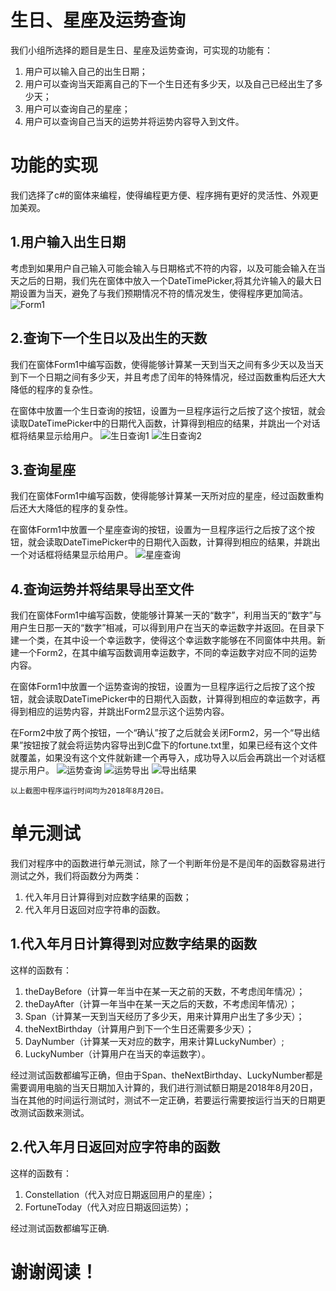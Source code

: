 # 生日、星座及运势查询
我们小组所选择的题目是生日、星座及运势查询，可实现的功能有：
1. 用户可以输入自己的出生日期；
2. 用户可以查询当天距离自己的下一个生日还有多少天，以及自己已经出生了多少天；
3. 用户可以查询自己的星座；
4. 用户可以查询自己当天的运势并将运势内容导入到文件。
# 功能的实现
我们选择了c#的窗体来编程，使得编程更方便、程序拥有更好的灵活性、外观更加美观。
## 1.用户输入出生日期
考虑到如果用户自己输入可能会输入与日期格式不符的内容，以及可能会输入在当天之后的日期，我们先在窗体中放入一个DateTimePicker,将其允许输入的最大日期设置为当天，避免了与我们预期情况不符的情况发生，使得程序更加简洁。
![Form1](Form1.png "窗体Form1")
## 2.查询下一个生日以及出生的天数
我们在窗体Form1中编写函数，使得能够计算某一天到当天之间有多少天以及当天到下一个日期之间有多少天，并且考虑了闰年的特殊情况，经过函数重构后还大大降低的程序的复杂性。

在窗体中放置一个生日查询的按钮，设置为一旦程序运行之后按了这个按钮，就会读取DateTimePicker中的日期代入函数，计算得到相应的结果，并跳出一个对话框将结果显示给用户。
![生日查询1](Birthday.png "生日查询")
![生日查询2](BirthdayRun.png "生日查询（闰年）")
## 3.查询星座
我们在窗体Form1中编写函数，使得能够计算某一天所对应的星座，经过函数重构后还大大降低的程序的复杂性。

在窗体Form1中放置一个星座查询的按钮，设置为一旦程序运行之后按了这个按钮，就会读取DateTimePicker中的日期代入函数，计算得到相应的结果，并跳出一个对话框将结果显示给用户。
![星座查询](Constellation.png "星座查询")
## 4.查询运势并将结果导出至文件
我们在窗体Form1中编写函数，使能够计算某一天的“数字”，利用当天的“数字”与用户生日那一天的“数字”相减，可以得到用户在当天的幸运数字并返回。在目录下建一个类，在其中设一个幸运数字，使得这个幸运数字能够在不同窗体中共用。新建一个Form2，在其中编写函数调用幸运数字，不同的幸运数字对应不同的运势内容。

在窗体Form1中放置一个运势查询的按钮，设置为一旦程序运行之后按了这个按钮，就会读取DateTimePicker中的日期代入函数，计算得到相应的幸运数字，再得到相应的运势内容，并跳出Form2显示这个运势内容。

在Form2中放了两个按钮，一个“确认”按了之后就会关闭Form2，另一个“导出结果”按钮按了就会将运势内容导出到C盘下的fortune.txt里，如果已经有这个文件就覆盖，如果没有这个文件就新建一个再导入，成功导入以后会再跳出一个对话框提示用户。
![运势查询](Fortune.png "运势查询")
![运势导出](Out.png "运势导出")
![导出结果](OutResult.png "导出结果")

    以上截图中程序运行时间均为2018年8月20日。

# 单元测试
我们对程序中的函数进行单元测试，除了一个判断年份是不是闰年的函数容易进行测试之外，我们将函数分为两类：
1. 代入年月日计算得到对应数字结果的函数；
2. 代入年月日返回对应字符串的函数。
## 1.代入年月日计算得到对应数字结果的函数
这样的函数有：
1. theDayBefore（计算一年当中在某一天之前的天数，不考虑闰年情况）；
2. theDayAfter（计算一年当中在某一天之后的天数，不考虑闰年情况）；
3. Span（计算某一天到当天经历了多少天，用来计算用户出生了多少天）；
4. theNextBirthday（计算用户到下一个生日还需要多少天）；
5. DayNumber（计算某一天对应的数字，用来计算LuckyNumber）;
6. LuckyNumber（计算用户在当天的幸运数字）。

经过测试函数都编写正确，但由于Span、theNextBirthday、LuckyNumber都是需要调用电脑的当天日期加入计算的，我们进行测试额日期是2018年8月20日，当在其他的时间运行测试时，测试不一定正确，若要运行需要按运行当天的日期更改测试函数来测试。
## 2.代入年月日返回对应字符串的函数
这样的函数有：
1. Constellation（代入对应日期返回用户的星座）；
2. FortuneToday（代入对应日期返回运势）；

经过测试函数都编写正确.
# 谢谢阅读！